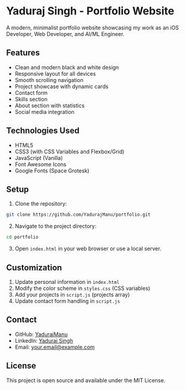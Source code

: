 # Yaduraj Singh - Portfolio Website

A modern, minimalist portfolio website showcasing my work as an iOS Developer, Web Developer, and AI/ML Engineer.

## Features

- Clean and modern black and white design
- Responsive layout for all devices
- Smooth scrolling navigation
- Project showcase with dynamic cards
- Contact form
- Skills section
- About section with statistics
- Social media integration

## Technologies Used

- HTML5
- CSS3 (with CSS Variables and Flexbox/Grid)
- JavaScript (Vanilla)
- Font Awesome Icons
- Google Fonts (Space Grotesk)

## Setup

1. Clone the repository:
```bash
git clone https://github.com/YadurajManu/portfolio.git
```

2. Navigate to the project directory:
```bash
cd portfolio
```

3. Open `index.html` in your web browser or use a local server.

## Customization

1. Update personal information in `index.html`
2. Modify the color scheme in `styles.css` (CSS variables)
3. Add your projects in `script.js` (projects array)
4. Update contact form handling in `script.js`

## Contact

- GitHub: [YadurajManu](https://github.com/YadurajManu)
- LinkedIn: [Yaduraj Singh](https://www.linkedin.com/in/yaduraj-singh-a3479333a/)
- Email: your.email@example.com

## License

This project is open source and available under the MIT License. 